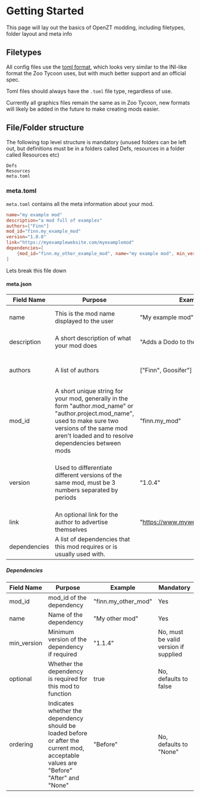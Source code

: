 # Getting Started

This page will lay out the basics of OpenZT modding, including filetypes, folder layout and meta info

## Filetypes
All config files use the [toml format](https://toml.io/), which looks very similar to the INI-like format the Zoo Tycoon uses, but with much better support and an official spec.

Toml files should always have the `.toml` file type, regardless of use.

Currently all graphics files remain the same as in Zoo Tycoon, new formats will likely be added in the future to make creating mods easier.

## File/Folder structure

The following top level structure is mandatory (unused folders can be left out, but definitions must be in a folders called Defs, resources in a folder called Resources etc)

```
Defs
Resources
meta.toml
```

### meta.toml
`meta.toml` contains all the meta information about your mod.

```toml
name="my example mod"
description="a mod full of examples"
authors=["Finn"]
mod_id="finn.my_example_mod"
version="1.0.0"
link="https://myexamplewebsite.com/myexamplemod"
dependencies=[
    {mod_id="finn.my_other_example_mod", name="my example mod", min_version="1.1.2", optional=true, ordering="before"}
]
```

Lets break this file down

#### meta.json

| Field Name   | Purpose                                                                                                                                                                                                         | Example                          | Mandatory                                          |
|--------------|-----------------------------------------------------------------------------------------------------------------------------------------------------------------------------------------------------------------|----------------------------------|----------------------------------------------------|
| name         | This is the mod name displayed to the user                                                                                                                                                                      | "My example mod"                 | Yes, cannot be empty                               |
| description  | A short description of what your mod does                                                                                                                                                                       | "Adds a Dodo to the game"        | Yes, cannot be empty                               |
| authors      | A list of authors                                                                                                                                                                                               | ["Finn", Goosifer"]              | Yes, must contain at least one author              |
| mod_id       | A short unique string for your mod, generally in the form "author.mod_name" or "author.project.mod_name", used to make sure two versions of the same mod aren't loaded and to resolve dependencies between mods | "finn.my_mod"                    | Yes, cannot be empty or contain spaces             |
| version      | Used to differentiate different versions of the same mod, must be 3 numbers separated by periods                                                                                                                | "1.0.4"                          | Yes, cannot be empty, must contain a valid version |
| link         | An optional link for the author to advertise themselves                                                                                                                                                         | "https://www.mywebsite.com/mods" | No                                                 |
| dependencies | A list of dependencies that this mod requires or is usually used with.                                                                                                                                          |                                  | No                                                 |

##### Dependencies

| Field Name  | Purpose                                                                                                                              | Example             | Mandatory                             |
|-------------|--------------------------------------------------------------------------------------------------------------------------------------|---------------------|---------------------------------------|
| mod_id      | mod_id of the dependency                                                                                                             | "finn.my_other_mod" | Yes                                   |
| name        | Name of the dependency                                                                                                               | "My other mod"      | Yes                                   |
| min_version | Minimum version of the dependency if required                                                                                        | "1.1.4"             | No, must be valid version if supplied |
| optional    | Whether the dependency is required for this mod to function                                                                          | true                | No, defaults to false                 |
| ordering    | Indicates whether the dependency should be loaded before or after the current mod, acceptable values are "Before" "After" and "None" | "Before"            | No, defaults to "None"                |

